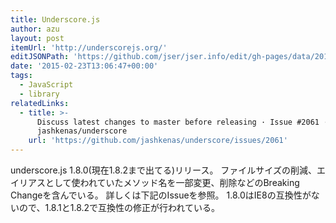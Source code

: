 ```yaml
---
title: Underscore.js
author: azu
layout: post
itemUrl: 'http://underscorejs.org/'
editJSONPath: 'https://github.com/jser/jser.info/edit/gh-pages/data/2015/02/index.json'
date: '2015-02-23T13:06:47+00:00'
tags:
  - JavaScript
  - library
relatedLinks:
  - title: >-
      Discuss latest changes to master before releasing · Issue #2061 ·
      jashkenas/underscore
    url: 'https://github.com/jashkenas/underscore/issues/2061'
---
```

underscore.js 1.8.0(現在1.8.2まで出てる)リリース。
ファイルサイズの削減、エイリアスとして使われていたメソッド名を一部変更、削除などのBreaking Changeを含んでいる。
詳しくは下記のIssueを参照。
1.8.0はIE8の互換性がないので、1.8.1と1.8.2で互換性の修正が行われている。

